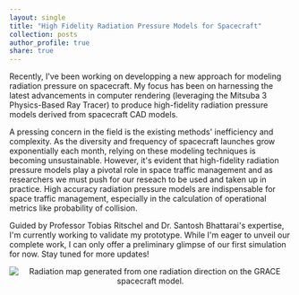 ```yaml
---
layout: single
title: "High Fidelity Radiation Pressure Models for Spacecraft"
collection: posts
author_profile: true
share: true
---
```


Recently, I've been working on developping a new approach for modeling radiation pressure on spacecraft. My focus has been on harnessing the latest advancements in computer rendering (leveraging the Mitsuba 3 Physics-Based Ray Tracer) to produce high-fidelity radiation pressure models derived from spacecraft CAD models.

A pressing concern in the field is the existing methods' inefficiency and complexity. As the diversity and frequency of spacecraft launches grow exponentially each month, relying on these modeling techniques is becoming unsustainable. However, it's evident that high-fidelity radiation pressure models play a pivotal role in space traffic management and as researchers we must push for our reseach to be used and taken up in practice. High accuracy radiation pressure models are indispensable for space traffic management, especially in the calculation of operational metrics like probability of collision.

Guided by Professor Tobias Ritschel and Dr. Santosh Bhattarai's expertise, I'm currently working to validate my prototype. While I'm eager to unveil our complete work, I can only offer a preliminary glimpse of our first simulation for now. Stay tuned for more updates!

<p align="center">
  <img src="https://raw.githubusercontent.com/CharlesPlusC/CharlesPlusC.github.io/master/images/raddir_GRACE_neg_X.png" alt="Radiation map generated from one radiation direction on the GRACE spacecraft model.">
</p>